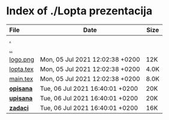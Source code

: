 # Index of ./Lopta prezentacija

File | Date | Size
:--- | --- | ---
[.](.) | |
[..](..) | |
[<span>logo.png</span>](logo.png) | Mon, 05 Jul 2021 12:02:38 +0200 | 12K
[<span>lopta.tex</span>](lopta.tex) | Mon, 05 Jul 2021 12:02:38 +0200 | 4.0K
[<span>main.tex</span>](main.tex) | Mon, 05 Jul 2021 12:02:38 +0200 | 8.0K
[**<span>opisana</span>**](opisana) | Tue, 06 Jul 2021 16:40:01 +0200 | 20K
[**<span>upisana</span>**](upisana) | Tue, 06 Jul 2021 16:40:01 +0200 | 20K
[**<span>zadaci</span>**](zadaci) | Tue, 06 Jul 2021 16:40:01 +0200 | 16K
